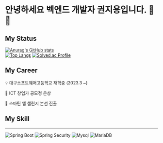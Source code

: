 # 안녕하세요 벡엔드 개발자 권지용입니다. 👋👋

## My Status
[![Anurag's GitHub stats](https://github-readme-stats.vercel.app/api?username=gwon11225)]()  
[![Top Langs](https://github-readme-stats.vercel.app/api/top-langs/?username=gwon11225&theme=swift&langs_count=10&layout=compact)]() [![Solved.ac Profile](http://mazassumnida.wtf/api/generate_badge?boj=gwonjiyoung07)](https://solved.ac/gwonjiyoung07)

## My Career
💡 대구소프트웨어고등학교 재학중 (2023.3 ~)

🏅 ICT 창업가 공모정 은상

🏅 스마틴 앱 챌린지 본선 진출

## My Skill
---
![Spring Boot](https://img.shields.io/badge/SpringBoot-6DB33F?logo=spring%20boot&logoColor=white&style=for-the-badge)
![Spring Security](https://img.shields.io/badge/SpringSecurity-6DB33F?logo=springsecurity&logoColor=white&style=for-the-badge)
![Mysql](https://img.shields.io/badge/Mysql-4479A1?logo=mysql&logoColor=white&style=for-the-badge)
![MariaDB](https://img.shields.io/badge/MariaDB-003545?logo=mariadb&logoColor=white&style=for-the-badge)

